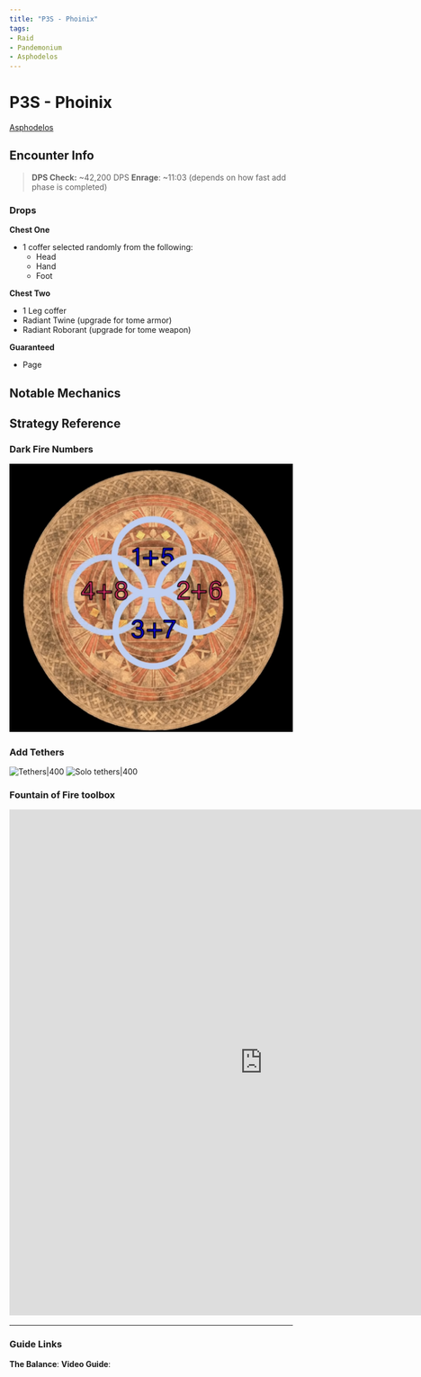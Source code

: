 ```yaml
---
title: "P3S - Phoinix"
tags:
- Raid
- Pandemonium
- Asphodelos
---
```

# P3S - Phoinix
[Asphodelos](notes/Asphodelos.md)

## Encounter Info

>**DPS Check:** ~42,200 DPS
>**Enrage**: ~11:03 (depends on how fast add phase is completed)

### Drops
**Chest One**
- 1 coffer selected randomly from the following:
	- Head
	- Hand
	- Foot

**Chest Two**
- 1 Leg coffer
- Radiant Twine (upgrade for tome armor)
- Radiant Roborant (upgrade for tome weapon)

**Guaranteed**
- Page

## Notable Mechanics


## Strategy Reference
### Dark Fire Numbers
![Dark Fire|700](notes/images/Pasted%20image%2020220318211834.png)
### Add Tethers
![Tethers|400](notes/images/Pasted%20image%2020220318211605.png)
![Solo tethers|400](notes/images/Pasted%20image%2020220318211746.png)
### Fountain of Fire toolbox
<iframe
		border=0
		frameborder=0
		height=900
		width=900
		src="https://ff14.toolboxgaming.space/?id=964448726941461&preview=1#1">
</iframe>


---

### Guide Links
**The Balance**: 
**Video Guide**: 
